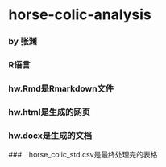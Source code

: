 # horse-colic-analysis
### by 张渊 
### R语言

### hw.Rmd是Rmarkdown文件
### hw.html是生成的网页
### hw.docx是生成的文档
###　horse_colic_std.csv是最终处理完的表格
